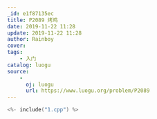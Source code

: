 ```yaml
---
_id: e1f87135ec
title: P2089 烤鸡
date: 2019-11-22 11:28
update: 2019-11-22 11:28
author: Rainboy
cover: 
tags:
    - 入门
catalog: luogu
source: 
    - 
      oj: luogu
      url: https://www.luogu.org/problem/P2089
---
```


```c
<%- include("1.cpp") %>
```
